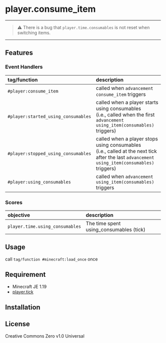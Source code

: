 player.consume_item
==

---
> ⚠ There is a bug that `player.time.consumables` is not reset when switching items.
---

## Features

### Event Handlers

|tag/function|description|
|:--|:--|
|`#player:consume_item`|called when `advancement consume_item` triggers|
|`#player:started_using_consumables`|called when a player starts using consumables<br>(i.e., called when the first `advancement using_item(consumables)` triggers)|
|`#player:stopped_using_consumables`|called when a player stops using consumables<br>(i.e., called at the next tick after the last `advancement using_item(consumables)` triggers)|
|`#player:using_consumables`|called when `advancement using_item(consumables)` triggers|

### Scores

|objective|description|
|:--|:--|
|`player.time.using_consumables`|The time spent using_consumables (tick)|

## Usage

call `tag/function #minecraft:load_once` once

## Requirement

- Minecraft JE 1.19
- [player.tick](https://github.com/a-happin/player-datapacks/tree/master/10.player.tick)

## Installation

## License
Creative Commons Zero v1.0 Universal
